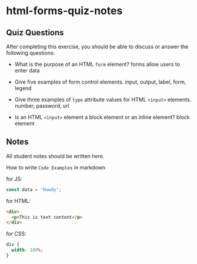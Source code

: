 # html-forms-quiz-notes

## Quiz Questions

After completing this exercise, you should be able to discuss or answer the following questions:

- What is the purpose of an HTML `form` element?
  forms allow users to enter data

- Give five examples of form control elements.
  input, output, label, form, legend

- Give three examples of `type` attribute values for HTML `<input>` elements.
  number, password, url

- Is an HTML `<input>` element a block element or an inline element?
  block element

## Notes

All student notes should be written here.

How to write `Code Examples` in markdown

for JS:

```javascript
const data = 'Howdy';
```

for HTML:

```html
<div>
  <p>This is text content</p>
</div>
```

for CSS:

```css
div {
  width: 100%;
}
```
